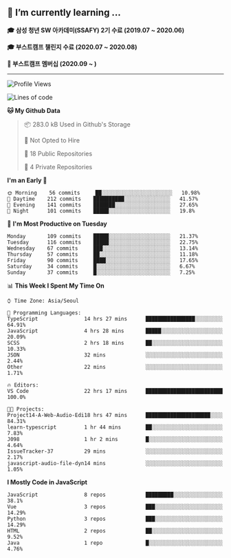 ## 🌱 I’m currently learning ...

**🎓 삼성 청년 SW 아카데미(SSAFY) 2기 수료 (2019.07 ~ 2020.06)**

**🎓 부스트캠프 챌린지 수료 (2020.07 ~ 2020.08)**

**🏃  부스트캠프 멤버십 (2020.09 ~ )**
 
-----

<!--START_SECTION:waka-->
![Profile Views](http://img.shields.io/badge/Profile%20Views-15-blue)

![Lines of code](https://img.shields.io/badge/From%20Hello%20World%20I%27ve%20Written-34.6%20million%20lines%20of%20code-blue)

**🐱 My Github Data** 

> 📦 283.0 kB Used in Github's Storage 
 > 
> 🚫 Not Opted to Hire
 > 
> 📜 18 Public Repositories
 > 
> 🔑 4 Private Repositories 

**I'm an Early 🐤** 

```text
🌞 Morning    56 commits     ██░░░░░░░░░░░░░░░░░░░░░░░   10.98% 
🌆 Daytime    212 commits    ██████████░░░░░░░░░░░░░░░   41.57% 
🌃 Evening    141 commits    ███████░░░░░░░░░░░░░░░░░░   27.65% 
🌙 Night      101 commits    █████░░░░░░░░░░░░░░░░░░░░   19.8%

```
📅 **I'm Most Productive on Tuesday** 

```text
Monday       109 commits    █████░░░░░░░░░░░░░░░░░░░░   21.37% 
Tuesday      116 commits    █████░░░░░░░░░░░░░░░░░░░░   22.75% 
Wednesday    67 commits     ███░░░░░░░░░░░░░░░░░░░░░░   13.14% 
Thursday     57 commits     ██░░░░░░░░░░░░░░░░░░░░░░░   11.18% 
Friday       90 commits     ████░░░░░░░░░░░░░░░░░░░░░   17.65% 
Saturday     34 commits     █░░░░░░░░░░░░░░░░░░░░░░░░   6.67% 
Sunday       37 commits     █░░░░░░░░░░░░░░░░░░░░░░░░   7.25%

```


📊 **This Week I Spent My Time On** 

```text
⌚︎ Time Zone: Asia/Seoul

💬 Programming Languages: 
TypeScript               14 hrs 27 mins      ████████████████░░░░░░░░░   64.91% 
JavaScript               4 hrs 28 mins       █████░░░░░░░░░░░░░░░░░░░░   20.09% 
SCSS                     2 hrs 18 mins       ██░░░░░░░░░░░░░░░░░░░░░░░   10.33% 
JSON                     32 mins             ░░░░░░░░░░░░░░░░░░░░░░░░░   2.44% 
Other                    22 mins             ░░░░░░░░░░░░░░░░░░░░░░░░░   1.71%

🔥 Editors: 
VS Code                  22 hrs 17 mins      █████████████████████████   100.0%

🐱‍💻 Projects: 
Project14-A-Web-Audio-Edi18 hrs 47 mins      █████████████████████░░░░   84.31% 
learn-typescript         1 hr 44 mins        ██░░░░░░░░░░░░░░░░░░░░░░░   7.83% 
J098                     1 hr 2 mins         █░░░░░░░░░░░░░░░░░░░░░░░░   4.64% 
IssueTracker-37          29 mins             ░░░░░░░░░░░░░░░░░░░░░░░░░   2.17% 
javascript-audio-file-dyn14 mins             ░░░░░░░░░░░░░░░░░░░░░░░░░   1.05%

```

**I Mostly Code in JavaScript** 

```text
JavaScript               8 repos             █████████░░░░░░░░░░░░░░░░   38.1% 
Vue                      3 repos             ███░░░░░░░░░░░░░░░░░░░░░░   14.29% 
Python                   3 repos             ███░░░░░░░░░░░░░░░░░░░░░░   14.29% 
HTML                     2 repos             ██░░░░░░░░░░░░░░░░░░░░░░░   9.52% 
Java                     1 repo              █░░░░░░░░░░░░░░░░░░░░░░░░   4.76%

```



<!--END_SECTION:waka-->
